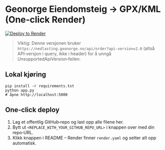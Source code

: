 # Geonorge Eiendomsteig → GPX/KML (One‑click Render)

[![Deploy to Render](https://render.com/images/deploy-to-render-button.svg)](https://render.com/deploy?repo=https://github.com/sondrestormo/Geonorge-gpx)

> Viktig: Denne versjonen bruker `https://nedlasting.geonorge.no/api/order?api-version=2.0`
> (altså API‑versjon i query, ikke i header) for å unngå UnsupportedApiVersion‑feilen.

## Lokal kjøring
```
pip install -r requirements.txt
python app.py
# åpne http://localhost:5000
```

## One‑click deploy
1. Lag et offentlig GitHub‑repo og last opp alle filene her.
2. Bytt ut `<REPLACE_WITH_YOUR_GITHUB_REPO_URL>` i knappen over med din repo‑URL.
3. Klikk knappen i README – Render finner `render.yaml` og setter alt opp automatisk.
